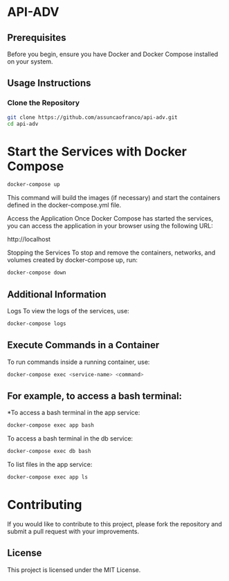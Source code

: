 # API-ADV

## Prerequisites

Before you begin, ensure you have Docker and Docker Compose installed on your system.

## Usage Instructions

### Clone the Repository

```bash
git clone https://github.com/assuncaofranco/api-adv.git
cd api-adv
```

# Start the Services with Docker Compose

```bash
docker-compose up
```

This command will build the images (if necessary) and start the containers defined in the docker-compose.yml file.

Access the Application
Once Docker Compose has started the services, you can access the application in your browser using the following URL:

http://localhost

Stopping the Services
To stop and remove the containers, networks, and volumes created by docker-compose up, run:

```bash
docker-compose down
```

## Additional Information
Logs
To view the logs of the services, use:

```bash
docker-compose logs
```

## Execute Commands in a Container

To run commands inside a running container, use:
```bash
docker-compose exec <service-name> <command>
```

## For example, to access a bash terminal:
*To access a bash terminal in the app service:

```bash
docker-compose exec app bash
```
To access a bash terminal in the db service:

```bash
docker-compose exec db bash
```

To list files in the app service:

```bash
docker-compose exec app ls
```
# Contributing
If you would like to contribute to this project, please fork the repository and submit a pull request with your improvements.

## License
This project is licensed under the MIT License.
